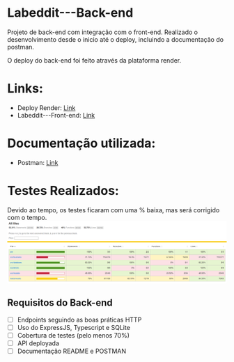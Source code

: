 # Labeddit---Back-end

Projeto de back-end com integração com o front-end.
Realizado o desenvolvimento desde o inicio até o deploy, incluindo a documentação do postman.

O deploy do back-end foi feito através da plataforma render.

# Links:

- Deploy Render: [Link](https://projeto-labeddit-labenu.onrender.com)
- Labeddit---Front-end: [Link](https://github.com/Mascariep/Labeddit---Front-end)

# Documentação utilizada:

- Postman: [Link](https://documenter.getpostman.com/view/24460686/2s93JzKfZR)

# Testes Realizados:

Devido ao tempo, os testes ficaram com uma % baixa, mas será corrigido com o tempo.
![Preview](./img/coverage-test.png)

## Requisitos do Back-end

- [ ]  Endpoints seguindo as boas práticas HTTP
- [ ]  Uso do ExpressJS, Typescript e SQLite
- [ ]  Cobertura de testes (pelo menos 70%)
- [ ]  API deployada
- [ ]  Documentação README e POSTMAN